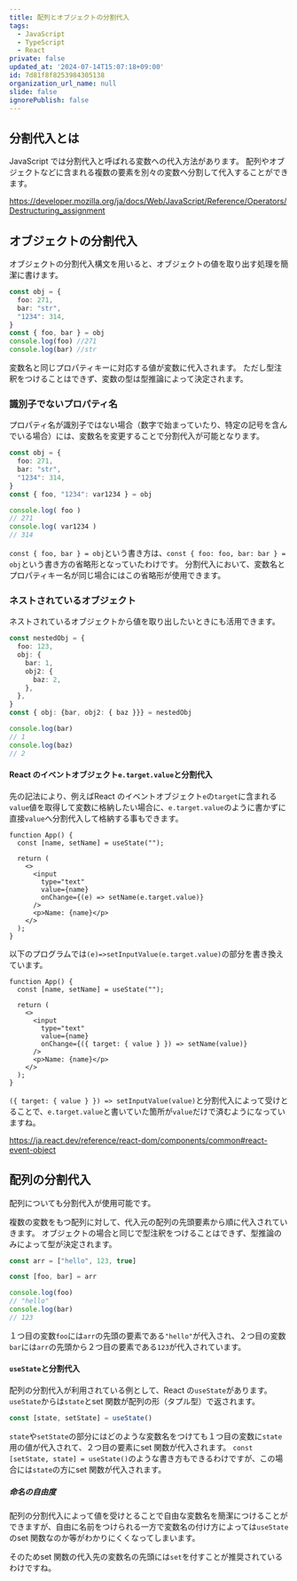 ```yaml
---
title: 配列とオブジェクトの分割代入
tags:
  - JavaScript
  - TypeScript
  - React
private: false
updated_at: '2024-07-14T15:07:18+09:00'
id: 7d81f8f8253984305138
organization_url_name: null
slide: false
ignorePublish: false
---
```

## 分割代入とは
JavaScript では分割代入と呼ばれる変数への代入方法があります。
配列やオブジェクトなどに含まれる複数の要素を別々の変数へ分割して代入することができます。

https://developer.mozilla.org/ja/docs/Web/JavaScript/Reference/Operators/Destructuring_assignment

## オブジェクトの分割代入
オブジェクトの分割代入構文を用いると、オブジェクトの値を取り出す処理を簡潔に書けます。
```ts
const obj = {
  foo: 271,
  bar: "str",
  "1234": 314,
}
const { foo, bar } = obj
console.log(foo) //271
console.log(bar) //str
```

変数名と同じプロパティキーに対応する値が変数に代入されます。
ただし型注釈をつけることはできず、変数の型は型推論によって決定されます。

### 識別子でないプロパティ名
プロパティ名が識別子ではない場合（数字で始まっていたり、特定の記号を含んでいる場合）には、変数名を変更することで分割代入が可能となります。
```ts
const obj = {
  foo: 271,
  bar: "str",
  "1234": 314,
}
const { foo, "1234": var1234 } = obj

console.log( foo )
// 271
console.log( var1234 )
// 314
```
`const { foo, bar } = obj`という書き方は、`const { foo: foo, bar: bar } = obj`という書き方の省略形となっていたわけです。
分割代入において、変数名とプロパティキー名が同じ場合にはこの省略形が使用できます。

### ネストされているオブジェクト
ネストされているオブジェクトから値を取り出したいときにも活用できます。
```ts
const nestedObj = {
  foo: 123,
  obj: {
    bar: 1,
    obj2: {
      baz: 2,
    },
  },
}
const { obj: {bar, obj2: { baz }}} = nestedObj

console.log(bar)
// 1
console.log(baz)
// 2
```
#### React のイベントオブジェクト`e.target.value`と分割代入
先の記法により、例えばReact のイベントオブジェクト`e`の`target`に含まれる`value`値を取得して変数に格納したい場合に、`e.target.value`のように書かずに直接`value`へ分割代入して格納する事もできます。
```tsx
function App() {
  const [name, setName] = useState("");

  return (
    <>
      <input
        type="text"
        value={name}
        onChange={(e) => setName(e.target.value)}
      />
      <p>Name: {name}</p>
    </>
  );
}
```
以下のプログラムでは`(e)=>setInputValue(e.target.value)`の部分を書き換えています。
```tsx
function App() {
  const [name, setName] = useState("");

  return (
    <>
      <input
        type="text"
        value={name}
        onChange={({ target: { value } }) => setName(value)}
      />
      <p>Name: {name}</p>
    </>
  );
}
```

`({ target: { value } }) => setInputValue(value)`と分割代入によって受けとることで、`e.target.value`と書いていた箇所が`value`だけで済むようになっていますね。

https://ja.react.dev/reference/react-dom/components/common#react-event-object

## 配列の分割代入
配列についても分割代入が使用可能です。

複数の変数をもつ配列に対して、代入元の配列の先頭要素から順に代入されていきます。
オブジェクトの場合と同じで型注釈をつけることはできず、型推論のみによって型が決定されます。
```ts
const arr = ["hello", 123, true]

const [foo, bar] = arr

console.log(foo)
// "hello" 
console.log(bar)
// 123
```
１つ目の変数`foo`には`arr`の先頭の要素である`"hello"`が代入され、２つ目の変数`bar`には`arr`の先頭から２つ目の要素である`123`が代入されています。
#### `useState`と分割代入
配列の分割代入が利用されている例として、React の`useState`があります。
`useState`からは`state`とset 関数が配列の形（タプル型）で返されます。
```ts
const [state, setState] = useState()
```
`state`や`setState`の部分にはどのような変数名をつけても１つ目の変数に`state`用の値が代入されて、２つ目の要素にset 関数が代入されます。
`const [setState, state] = useState()`のような書き方もできるわけですが、この場合には`state`の方にset 関数が代入されます。
##### 命名の自由度
配列の分割代入によって値を受けとることで自由な変数名を簡潔につけることができますが、自由に名前をつけられる一方で変数名の付け方によっては`useState`のset 関数なのか等がわかりにくくなってしまいます。

そのためset 関数の代入先の変数名の先頭には`set`を付すことが推奨されているわけですね。
